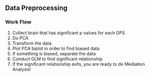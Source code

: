 ## Data Preprocessing
### Work Flow
1. Collect brain that has significant p values for each GPS
2. Do PCA
3. Transform the data
4. Plot PCA biplot in order to find biased data
5. If something is biased, separate the data
6. Conduct GLM to find significant relationship
7. If the significant relationship exits, you are ready to do Mediation Analysis!